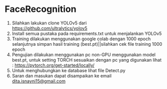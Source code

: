 # FaceRecognition

1. Silahkan lakukan clone YOLOv5 dari https://github.com/ultralytics/yolov5
2. Install semua pustaka pada requirements.txt untuk menjalankan YOLOv5
3. Training dilakukan menggunakan google colab dengan 1000 epoch selanjutnya simpan hasil training (best.pt)||silahkan cek file training 1000 epoch
4. Pengujian dilakukan menggunakan pc non-GPU menggunakan model best.pt, untuk setting TORCH sesuaikan dengan pc yang digunakan lihat : https://pytorch.org/get-started/locally/
5. Untuk menghubungkan ke database lihat file Detect.py
7. Saran dan masukan dapat disampaikan ke email dita.isnayni15@gmail.com
